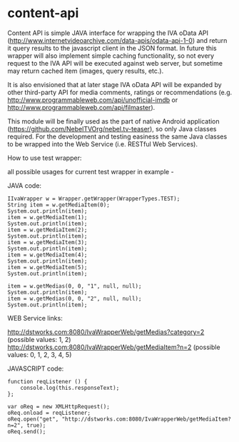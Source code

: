 content-api
===========
Content API is simple JAVA interface for wrapping the IVA oData API (http://www.internetvideoarchive.com/data-apis/odata-api-1-0)  and return it query results to the javascript client in the JSON format. In future this wrapper will also implement simple caching functionality, so not every request to the IVA API will be executed against web server, but sometime may return cached item (images, query results, etc.).

It is also envisioned that at later stage IVA oData API will be expanded by other third-party API for media comments, ratings or recommendations (e.g. http://www.programmableweb.com/api/unofficial-imdb or http://www.programmableweb.com/api/filmaster).

This module will be finally used as the part of native Android application (https://github.com/NebelTVOrg/nebel.tv-teaser), so only Java classes required. For the development and testing easiness the same Java classes to be wrapped into the Web Service (i.e. RESTful Web Services). 

How to use test wrapper:

all possible usages for current test wrapper in example - 

JAVA code:

	IIvaWrapper w = Wrapper.getWrapper(WrapperTypes.TEST);
	String item = w.getMediaItem(0);
	System.out.println(item);
	item = w.getMediaItem(1);
	System.out.println(item);
	item = w.getMediaItem(2);
	System.out.println(item);
	item = w.getMediaItem(3);
	System.out.println(item);
	item = w.getMediaItem(4);
	System.out.println(item);
	item = w.getMediaItem(5);
	System.out.println(item);

	item = w.getMedias(0, 0, "1", null, null);
	System.out.println(item);
	item = w.getMedias(0, 0, "2", null, null);
	System.out.println(item);

WEB Service links:

 http://dstworks.com:8080/IvaWrapperWeb/getMedias?category=2    (possible values: 1, 2)
 http://dstworks.com:8080/IvaWrapperWeb/getMediaItem?n=2        (possible values: 0, 1, 2, 3, 4, 5)



JAVASCRIPT code:

	function reqListener () {
		console.log(this.responseText);
	};

	var oReq = new XMLHttpRequest();
	oReq.onload = reqListener;
	oReq.open("get", "http://dstworks.com:8080/IvaWrapperWeb/getMediaItem?n=2", true);
	oReq.send();

